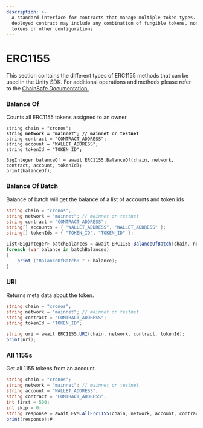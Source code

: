 ```yaml
---
description: >-
  A standard interface for contracts that manage multiple token types. A single
  deployed contract may include any combination of fungible tokens, non-fungible
  tokens or other configurations
---
```


# ERC1155

This section contains the different types of ERC1155 methods that can be used in the Unity SDK. For additional operations and methods please refer to the [ChainSafe Documentation.](https://docs.gaming.chainsafe.io/)

### Balance Of <a href="#balance-of" id="balance-of"></a>

Counts all ERC1155 tokens assigned to an owner

<pre class="language-csharp"><code class="lang-csharp">string chain = "cronos";
<strong>string network = "mainnet"; // mainnet or testnet
</strong>string contract = "CONTRACT_ADDRESS";
string account = "WALLET_ADDRESS";
string tokenId = "TOKEN_ID";

BigInteger balanceOf = await ERC1155.BalanceOf(chain, network, contract, account, tokenId);
print(balanceOf);</code></pre>

### Balance Of Batch <a href="#balance-of-batch" id="balance-of-batch"></a>

Balance of batch will get the balance of a list of accounts and token ids

```csharp
string chain = "cronos";
string network = "mainnet"; // mainnet or testnet
string contract = "CONTRACT_ADDRESS";
string[] accounts = { "WALLET_ADDRESS", "WALLET_ADDRESS" };
string[] tokenIds = { "TOKEN_ID", "TOKEN_ID" };

List<BigInteger> batchBalances = await ERC1155.BalanceOfBatch(chain, network, contract, accounts, tokenIds);
foreach (var balance in batchBalances)
{
    print ("BalanceOfBatch: " + balance);
} 
```

### URI <a href="#uri" id="uri"></a>

Returns meta data about the token.

```csharp
string chain = "cronos";
string network = "mainnet"; // mainnet or testnet
string contract = "CONTRACT_ADDRESS";
string tokenId = "TOKEN_ID";

string uri = await ERC1155.URI(chain, network, contract, tokenId);
print(uri);
```

### All 1155s <a href="#all-1155s" id="all-1155s"></a>

Get all 1155 tokens from an account.

```csharp
string chain = "cronos";
string network = "mainnet"; // mainnet or testnet
string account = "WALLET_ADDRESS";
string contract = "CONTRACT_ADDRESS";
int first = 500;
int skip = 0;
string response = await EVM.AllErc1155(chain, network, account, contract, first, skip);
print(response);#
```
